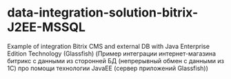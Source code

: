 # data-integration-solution-bitrix-J2EE-MSSQL
Example of integration Bitrix CMS and external DB with Java Enterprise Edition Technology (Glassfish) (Пример интеграции интернет-магазина битрикс с данными из сторонней БД (непрерывный обмен с данными из 1С) про помощи технологии JavaEE (сервер приложений Glassfish))
